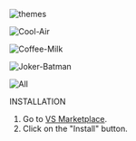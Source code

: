 ![themes](https://user-images.githubusercontent.com/14194924/142741314-1a367658-fb99-4ebb-beb4-d15e6ee3f859.png)

![Cool-Air](https://user-images.githubusercontent.com/14194924/142955628-a650c7a0-61f9-414d-8062-b5fa910cd31d.png)

![Coffee-Milk](https://user-images.githubusercontent.com/14194924/142740383-55c7adb0-5395-488d-8ddb-840bcabf2b68.png)

![Joker-Batman](https://user-images.githubusercontent.com/14194924/142764967-4722fc82-ce8e-496e-ae49-6dca1940ac1e.png)

![All](https://user-images.githubusercontent.com/14194924/142740738-5099d977-a269-4da6-b222-6c689e7bebb7.png)


INSTALLATION

1. Go to [VS Marketplace](https://marketplace.visualstudio.com/items?itemName=Vaporizer.vaporizer-dark).
2. Click on the "Install" button.


